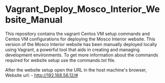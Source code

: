 # Vagrant_Deploy_Mosco_Interior_Website_Manual
This repository contains the vagrant Centos VM setup commands and Centos VM configurations for deploying the Mosco Interior website. This version of the Mosco Interior website has been manually deployed locally using Vagrant, a powerful tool that aids in creating and managing development environments. To get more information about the commands required for website setup use the commands.txt file.

After the website setup open the URL in the host machine's browser,
Website url: - http://192.168.56.12/#

